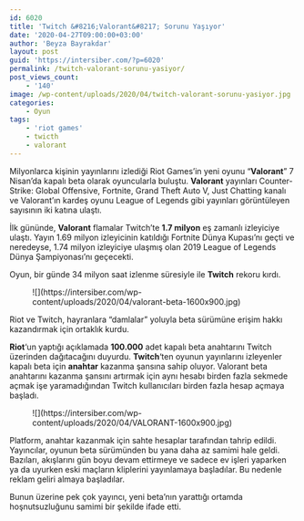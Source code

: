 ```yaml
---
id: 6020
title: 'Twitch &#8216;Valorant&#8217; Sorunu Yaşıyor'
date: '2020-04-27T09:00:00+03:00'
author: 'Beyza Bayrakdar'
layout: post
guid: 'https://intersiber.com/?p=6020'
permalink: /twitch-valorant-sorunu-yasiyor/
post_views_count:
    - '140'
image: /wp-content/uploads/2020/04/twitch-valorant-sorunu-yasiyor.jpg
categories:
    - Oyun
tags:
    - 'riot games'
    - twicth
    - valorant
---
```


Milyonlarca kişinin yayınlarını izlediği Riot Games’in yeni oyunu “**Valorant**” 7 Nisan’da kapalı beta olarak oyuncularla buluştu. **Valorant** yayınları Counter-Strike: Global Offensive, Fortnite, Grand Theft Auto V, Just Chatting kanalı ve Valorant’ın kardeş oyunu League of Legends gibi yayınları görüntüleyen sayısının iki katına ulaştı.

İlk gününde, **Valorant** flamalar Twitch’te **1.7 milyon** eş zamanlı izleyiciye ulaştı. Yayın 1.69 milyon izleyicinin katıldığı Fortnite Dünya Kupası’nı geçti ve neredeyse, 1.74 milyon izleyiciye ulaşmış olan 2019 League of Legends Dünya Şampiyonası’nı geçecekti.

Oyun, bir günde 34 milyon saat izlenme süresiyle ile **Twitch** rekoru kırdı.

<figure class="wp-block-image size-large">![](https://intersiber.com/wp-content/uploads/2020/04/valorant-beta-1600x900.jpg)</figure>Riot ve Twitch, hayranlara “damlalar” yoluyla beta sürümüne erişim hakkı kazandırmak için ortaklık kurdu.

**Riot**‘un yaptığı açıklamada **100.000** adet kapalı beta anahtarını Twitch üzerinden dağıtacağını duyurdu. **Twitch**‘ten oyunun yayınlarını izleyenler kapalı beta için **anahtar** kazanma şansına sahip oluyor. Valorant beta anahtarını kazanma şansını artırmak için aynı hesabı birden fazla sekmede açmak işe yaramadığından Twitch kullanıcıları birden fazla hesap açmaya başladı.

<figure class="wp-block-image size-large">![](https://intersiber.com/wp-content/uploads/2020/04/VALORANT-1600x900.jpg)</figure>Platform, anahtar kazanmak için sahte hesaplar tarafından tahrip edildi. Yayıncılar, oyunun beta sürümünden bu yana daha az samimi hale geldi. Bazıları, akışlarını gün boyu devam ettirmeye ve sadece ev işleri yaparken ya da uyurken eski maçların kliplerini yayınlamaya başladılar. Bu nedenle reklam geliri almaya başladılar.

Bunun üzerine pek çok yayıncı, yeni beta’nın yarattığı ortamda hoşnutsuzluğunu samimi bir şekilde ifade etti.